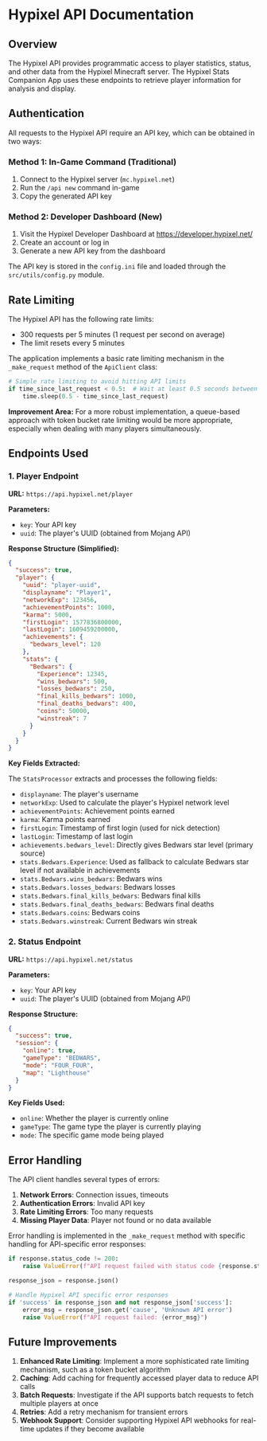 # Hypixel API Documentation

## Overview

The Hypixel API provides programmatic access to player statistics, status, and other data from the Hypixel Minecraft server. The Hypixel Stats Companion App uses these endpoints to retrieve player information for analysis and display.

## Authentication

All requests to the Hypixel API require an API key, which can be obtained in two ways:

### Method 1: In-Game Command (Traditional)
1. Connect to the Hypixel server (`mc.hypixel.net`)
2. Run the `/api new` command in-game
3. Copy the generated API key

### Method 2: Developer Dashboard (New)
1. Visit the Hypixel Developer Dashboard at https://developer.hypixel.net/
2. Create an account or log in
3. Generate a new API key from the dashboard

The API key is stored in the `config.ini` file and loaded through the `src/utils/config.py` module.

## Rate Limiting

The Hypixel API has the following rate limits:

- 300 requests per 5 minutes (1 request per second on average)
- The limit resets every 5 minutes

The application implements a basic rate limiting mechanism in the `_make_request` method of the `ApiClient` class:

```python
# Simple rate limiting to avoid hitting API limits
if time_since_last_request < 0.5:  # Wait at least 0.5 seconds between requests
    time.sleep(0.5 - time_since_last_request)
```

**Improvement Area:** For a more robust implementation, a queue-based approach with token bucket rate limiting would be more appropriate, especially when dealing with many players simultaneously.

## Endpoints Used

### 1. Player Endpoint

**URL:** `https://api.hypixel.net/player`

**Parameters:**
- `key`: Your API key
- `uuid`: The player's UUID (obtained from Mojang API)

**Response Structure (Simplified):**
```json
{
  "success": true,
  "player": {
    "uuid": "player-uuid",
    "displayname": "Player1",
    "networkExp": 123456,
    "achievementPoints": 1000,
    "karma": 5000,
    "firstLogin": 1577836800000,
    "lastLogin": 1609459200000,
    "achievements": {
      "bedwars_level": 120
    },
    "stats": {
      "Bedwars": {
        "Experience": 12345,
        "wins_bedwars": 500,
        "losses_bedwars": 250,
        "final_kills_bedwars": 1000,
        "final_deaths_bedwars": 400,
        "coins": 50000,
        "winstreak": 7
      }
    }
  }
}
```

**Key Fields Extracted:**

The `StatsProcessor` extracts and processes the following fields:

- `displayname`: The player's username
- `networkExp`: Used to calculate the player's Hypixel network level
- `achievementPoints`: Achievement points earned
- `karma`: Karma points earned
- `firstLogin`: Timestamp of first login (used for nick detection)
- `lastLogin`: Timestamp of last login
- `achievements.bedwars_level`: Directly gives Bedwars star level (primary source)
- `stats.Bedwars.Experience`: Used as fallback to calculate Bedwars star level if not available in achievements
- `stats.Bedwars.wins_bedwars`: Bedwars wins
- `stats.Bedwars.losses_bedwars`: Bedwars losses
- `stats.Bedwars.final_kills_bedwars`: Bedwars final kills
- `stats.Bedwars.final_deaths_bedwars`: Bedwars final deaths
- `stats.Bedwars.coins`: Bedwars coins
- `stats.Bedwars.winstreak`: Current Bedwars win streak

### 2. Status Endpoint

**URL:** `https://api.hypixel.net/status`

**Parameters:**
- `key`: Your API key
- `uuid`: The player's UUID (obtained from Mojang API)

**Response Structure:**
```json
{
  "success": true,
  "session": {
    "online": true,
    "gameType": "BEDWARS",
    "mode": "FOUR_FOUR",
    "map": "Lighthouse"
  }
}
```

**Key Fields Used:**
- `online`: Whether the player is currently online
- `gameType`: The game type the player is currently playing
- `mode`: The specific game mode being played

## Error Handling

The API client handles several types of errors:

1. **Network Errors**: Connection issues, timeouts
2. **Authentication Errors**: Invalid API key
3. **Rate Limiting Errors**: Too many requests
4. **Missing Player Data**: Player not found or no data available

Error handling is implemented in the `_make_request` method with specific handling for API-specific error responses:

```python
if response.status_code != 200:
    raise ValueError(f"API request failed with status code {response.status_code}: {response.text}")

response_json = response.json()

# Handle Hypixel API specific error responses
if 'success' in response_json and not response_json['success']:
    error_msg = response_json.get('cause', 'Unknown API error')
    raise ValueError(f"API request failed: {error_msg}")
```

## Future Improvements

1. **Enhanced Rate Limiting**: Implement a more sophisticated rate limiting mechanism, such as a token bucket algorithm
2. **Caching**: Add caching for frequently accessed player data to reduce API calls
3. **Batch Requests**: Investigate if the API supports batch requests to fetch multiple players at once
4. **Retries**: Add a retry mechanism for transient errors
5. **Webhook Support**: Consider supporting Hypixel API webhooks for real-time updates if they become available 